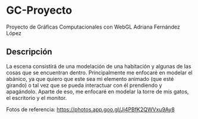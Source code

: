 # GC-Proyecto
Proyecto de Gráficas Computacionales con WebGL
Adriana Fernández López

## Descripción
La escena consistirá de una modelación de una habitación y algunas de las cosas que se encuentran dentro. Principalmente me enfocaré en modelar el abánico, ya que quiero que este sea mi elemento animado (que esté girando) o tal vez que se pueda interactuar con él prendiendo y apagándolo. Aparte de eso, me enfocaré en modelar la torre de mis gatos, el escritorio y el monitor.

Fotos de referencia: https://photos.app.goo.gl/Jj4PBfK2QWVxu9Ay8
